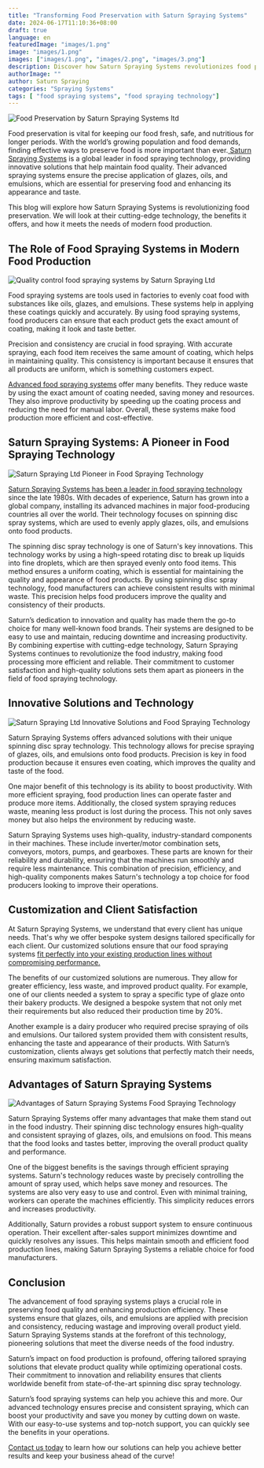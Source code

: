 ```yaml
---
title: "Transforming Food Preservation with Saturn Spraying Systems"
date: 2024-06-17T11:10:36+08:00
draft: true
language: en
featuredImage: "images/1.png"
image: "images/1.png"
images: ["images/1.png", "images/2.png", "images/3.png"]
description: Discover how Saturn Spraying Systems revolutionizes food preservation with innovative spraying technology, ensuring precise application of glazes, oils, and emulsions to enhance food quality and production efficiency.
authorImage: ""
author: Saturn Spraying
categories: "Spraying Systems"
tags: [ "food spraying systems", "food spraying technology"]
---
```


![Food Preservation by Saturn Spraying Systems ltd](images/1.png)

Food preservation is vital for keeping our food fresh, safe, and nutritious for longer periods. With the world’s growing population and food demands, finding effective ways to preserve food is more important than ever.[ Saturn Spraying Systems](/food-spraying-systems-in-the-food-production-industry-saturn-spraying-leading-the-way/) is a global leader in food spraying technology, providing innovative solutions that help maintain food quality. Their advanced spraying systems ensure the precise application of glazes, oils, and emulsions, which are essential for preserving food and enhancing its appearance and taste.

This blog will explore how Saturn Spraying Systems is revolutionizing food preservation. We will look at their cutting-edge technology, the benefits it offers, and how it meets the needs of modern food production.

## The Role of Food Spraying Systems in Modern Food Production

![Quality control food spraying systems by Saturn Spraying Ltd](images/2.png)

Food spraying systems are tools used in factories to evenly coat food with substances like oils, glazes, and emulsions. These systems help in applying these coatings quickly and accurately. By using food spraying systems, food producers can ensure that each product gets the exact amount of coating, making it look and taste better.

Precision and consistency are crucial in food spraying. With accurate spraying, each food item receives the same amount of coating, which helps in maintaining quality. This consistency is important because it ensures that all products are uniform, which is something customers expect.

[Advanced food spraying systems](/food-spraying-technology-saturn-spraying-reshaping-the-food-industry/) offer many benefits. They reduce waste by using the exact amount of coating needed, saving money and resources. They also improve productivity by speeding up the coating process and reducing the need for manual labor. Overall, these systems make food production more efficient and cost-effective.

## Saturn Spraying Systems: A Pioneer in Food Spraying Technology

![Saturn Spraying Ltd Pioneer in Food Spraying Technology](images/3.png)

[Saturn Spraying Systems has been a leader in food spraying technology](/food-spraying-systems-in-the-food-production-industry-saturn-spraying-leading-the-way/) since the late 1980s. With decades of experience, Saturn has grown into a global company, installing its advanced machines in major food-producing countries all over the world. Their technology focuses on spinning disc spray systems, which are used to evenly apply glazes, oils, and emulsions onto food products.

The spinning disc spray technology is one of Saturn's key innovations. This technology works by using a high-speed rotating disc to break up liquids into fine droplets, which are then sprayed evenly onto food items. This method ensures a uniform coating, which is essential for maintaining the quality and appearance of food products. By using spinning disc spray technology, food manufacturers can achieve consistent results with minimal waste. This precision helps food producers improve the quality and consistency of their products.

Saturn’s dedication to innovation and quality has made them the go-to choice for many well-known food brands. Their systems are designed to be easy to use and maintain, reducing downtime and increasing productivity. By combining expertise with cutting-edge technology, Saturn Spraying Systems continues to revolutionize the food industry, making food processing more efficient and reliable. Their commitment to customer satisfaction and high-quality solutions sets them apart as pioneers in the field of food spraying technology.

## Innovative Solutions and Technology

![Saturn Spraying Ltd Innovative Solutions and Food Spraying Technology](images/4.png)

Saturn Spraying Systems offers advanced solutions with their unique spinning disc spray technology. This technology allows for precise spraying of glazes, oils, and emulsions onto food products. Precision is key in food production because it ensures even coating, which improves the quality and taste of the food.

One major benefit of this technology is its ability to boost productivity. With more efficient spraying, food production lines can operate faster and produce more items. Additionally, the closed system spraying reduces waste, meaning less product is lost during the process. This not only saves money but also helps the environment by reducing waste.

Saturn Spraying Systems uses high-quality, industry-standard components in their machines. These include inverter/motor combination sets, conveyors, motors, pumps, and gearboxes. These parts are known for their reliability and durability, ensuring that the machines run smoothly and require less maintenance. This combination of precision, efficiency, and high-quality components makes Saturn's technology a top choice for food producers looking to improve their operations.

## Customization and Client Satisfaction

At Saturn Spraying Systems, we understand that every client has unique needs. That's why we offer bespoke system designs tailored specifically for each client. Our customized solutions ensure that our food spraying systems [fit perfectly into your existing production lines without compromising performance.](/food-spraying-technology-saturn-spraying-reshaping-the-food-industry/)

The benefits of our customized solutions are numerous. They allow for greater efficiency, less waste, and improved product quality. For example, one of our clients needed a system to spray a specific type of glaze onto their bakery products. We designed a bespoke system that not only met their requirements but also reduced their production time by 20%.

Another example is a dairy producer who required precise spraying of oils and emulsions. Our tailored system provided them with consistent results, enhancing the taste and appearance of their products. With Saturn’s customization, clients always get solutions that perfectly match their needs, ensuring maximum satisfaction.

## Advantages of Saturn Spraying Systems

![Advantages of Saturn Spraying Systems Food Spraying Technology](images/5.png)

Saturn Spraying Systems offer many advantages that make them stand out in the food industry. Their spinning disc technology ensures high-quality and consistent spraying of glazes, oils, and emulsions on food. This means that the food looks and tastes better, improving the overall product quality and performance.

One of the biggest benefits is the savings through efficient spraying systems. Saturn's technology reduces waste by precisely controlling the amount of spray used, which helps save money and resources. The systems are also very easy to use and control. Even with minimal training, workers can operate the machines efficiently. This simplicity reduces errors and increases productivity.

Additionally, Saturn provides a robust support system to ensure continuous operation. Their excellent after-sales support minimizes downtime and quickly resolves any issues. This helps maintain smooth and efficient food production lines, making Saturn Spraying Systems a reliable choice for food manufacturers.

## Conclusion

The advancement of food spraying systems plays a crucial role in preserving food quality and enhancing production efficiency. These systems ensure that glazes, oils, and emulsions are applied with precision and consistency, reducing wastage and improving overall product yield. Saturn Spraying Systems stands at the forefront of this technology, pioneering solutions that meet the diverse needs of the food industry.

Saturn’s impact on food production is profound, offering tailored spraying solutions that elevate product quality while optimizing operational costs. Their commitment to innovation and reliability ensures that clients worldwide benefit from state-of-the-art spinning disc spray technology.

Saturn’s food spraying systems can help you achieve this and more. Our advanced technology ensures precise and consistent spraying, which can boost your productivity and save you money by cutting down on waste. With our easy-to-use systems and top-notch support, you can quickly see the benefits in your operations.

[Contact us today](/contact) to learn how our solutions can help you achieve better results and keep your business ahead of the curve!
